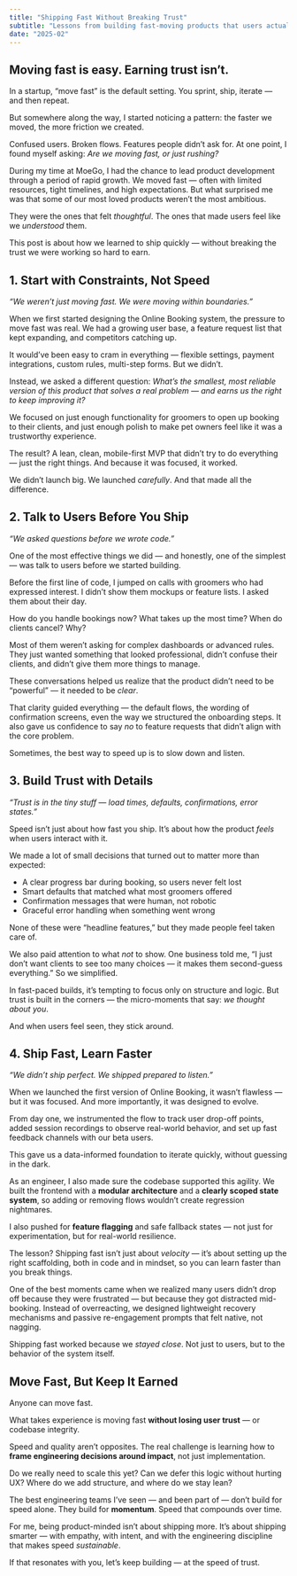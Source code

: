 ```yaml
---
title: "Shipping Fast Without Breaking Trust"
subtitle: "Lessons from building fast-moving products that users actually love"
date: "2025-02"
---
```


## Moving fast is easy. Earning trust isn’t.

In a startup, “move fast” is the default setting.
You sprint, ship, iterate — and then repeat.

But somewhere along the way, I started noticing a pattern:
the faster we moved, the more friction we created.

Confused users. Broken flows. Features people didn’t ask for.
At one point, I found myself asking: *Are we moving fast, or just rushing?*

During my time at MoeGo, I had the chance to lead product development through a period of rapid growth. We moved fast — often with limited resources, tight timelines, and high expectations. But what surprised me was that some of our most loved products weren’t the most ambitious.

They were the ones that felt *thoughtful*. The ones that made users feel like we *understood* them.

This post is about how we learned to ship quickly — without breaking the trust we were working so hard to earn.

## 1. Start with Constraints, Not Speed
*“We weren’t just moving fast. We were moving within boundaries.”*

When we first started designing the Online Booking system, the pressure to move fast was real. We had a growing user base, a feature request list that kept expanding, and competitors catching up.

It would’ve been easy to cram in everything — flexible settings, payment integrations, custom rules, multi-step forms. But we didn’t.

Instead, we asked a different question:
*What’s the smallest, most reliable version of this product that solves a real problem — and earns us the right to keep improving it?*

We focused on just enough functionality for groomers to open up booking to their clients, and just enough polish to make pet owners feel like it was a trustworthy experience.

The result?
A lean, clean, mobile-first MVP that didn’t try to do everything — just the right things. And because it was focused, it worked.

We didn’t launch big. We launched *carefully*.
And that made all the difference.


## 2. Talk to Users Before You Ship
*“We asked questions before we wrote code.”*

One of the most effective things we did — and honestly, one of the simplest — was talk to users before we started building.

Before the first line of code, I jumped on calls with groomers who had expressed interest. I didn’t show them mockups or feature lists. I asked them about their day.

How do you handle bookings now?
What takes up the most time?
When do clients cancel? Why?

Most of them weren’t asking for complex dashboards or advanced rules. They just wanted something that looked professional, didn’t confuse their clients, and didn’t give them more things to manage.

These conversations helped us realize that the product didn’t need to be “powerful” — it needed to be *clear*.

That clarity guided everything — the default flows, the wording of confirmation screens, even the way we structured the onboarding steps.
It also gave us confidence to say *no* to feature requests that didn’t align with the core problem.

Sometimes, the best way to speed up is to slow down and listen.


## 3. Build Trust with Details
*“Trust is in the tiny stuff — load times, defaults, confirmations, error states.”*

Speed isn’t just about how fast you ship. It’s about how the product *feels* when users interact with it.

We made a lot of small decisions that turned out to matter more than expected:

- A clear progress bar during booking, so users never felt lost
- Smart defaults that matched what most groomers offered
- Confirmation messages that were human, not robotic
- Graceful error handling when something went wrong

None of these were “headline features,” but they made people feel taken care of.

We also paid attention to what *not* to show. One business told me, “I just don’t want clients to see too many choices — it makes them second-guess everything.” So we simplified.

In fast-paced builds, it’s tempting to focus only on structure and logic. But trust is built in the corners — the micro-moments that say: *we thought about you*.

And when users feel seen, they stick around.


## 4. Ship Fast, Learn Faster
*“We didn’t ship perfect. We shipped prepared to listen.”*

When we launched the first version of Online Booking, it wasn’t flawless — but it was focused. And more importantly, it was designed to evolve.

From day one, we instrumented the flow to track user drop-off points, added session recordings to observe real-world behavior, and set up fast feedback channels with our beta users.

This gave us a data-informed foundation to iterate quickly, without guessing in the dark.

As an engineer, I also made sure the codebase supported this agility. We built the frontend with a **modular architecture** and a **clearly scoped state system**, so adding or removing flows wouldn’t create regression nightmares.

I also pushed for **feature flagging** and safe fallback states — not just for experimentation, but for real-world resilience.

The lesson? Shipping fast isn’t just about *velocity* — it’s about setting up the right scaffolding, both in code and in mindset, so you can learn faster than you break things.

One of the best moments came when we realized many users didn’t drop off because they were frustrated — but because they got distracted mid-booking. Instead of overreacting, we designed lightweight recovery mechanisms and passive re-engagement prompts that felt native, not nagging.

Shipping fast worked because we *stayed close*.
Not just to users, but to the behavior of the system itself.

## Move Fast, But Keep It Earned

Anyone can move fast.

What takes experience is moving fast **without losing user trust** — or codebase integrity.

Speed and quality aren’t opposites. The real challenge is learning how to **frame engineering decisions around impact**, not just implementation.

Do we really need to scale this yet?
Can we defer this logic without hurting UX?
Where do we add structure, and where do we stay lean?

The best engineering teams I’ve seen — and been part of — don’t build for speed alone.
They build for **momentum**. Speed that compounds over time.

For me, being product-minded isn’t about shipping more.
It’s about shipping smarter — with empathy, with intent, and with the engineering discipline that makes speed *sustainable*.

If that resonates with you, let’s keep building — at the speed of trust.
